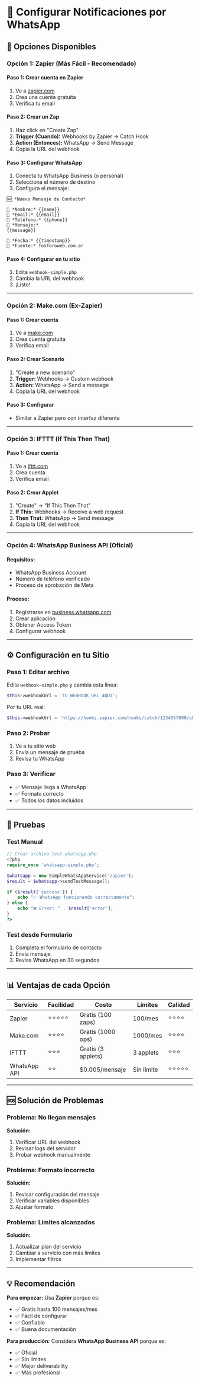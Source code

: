 # 📱 Configurar Notificaciones por WhatsApp

## 🚀 Opciones Disponibles

### **Opción 1: Zapier (Más Fácil - Recomendado)**

#### Paso 1: Crear cuenta en Zapier
1. Ve a [zapier.com](https://zapier.com)
2. Crea una cuenta gratuita
3. Verifica tu email

#### Paso 2: Crear un Zap
1. Haz click en "Create Zap"
2. **Trigger (Cuando):** Webhooks by Zapier → Catch Hook
3. **Action (Entonces):** WhatsApp → Send Message
4. Copia la URL del webhook

#### Paso 3: Configurar WhatsApp
1. Conecta tu WhatsApp Business (o personal)
2. Selecciona el número de destino
3. Configura el mensaje:
```
🆕 *Nuevo Mensaje de Contacto*

👤 *Nombre:* {{name}}
📧 *Email:* {{email}}
📱 *Teléfono:* {{phone}}
💬 *Mensaje:*
{{message}}

📅 *Fecha:* {{timestamp}}
🔗 *Fuente:* fosforoweb.com.ar
```

#### Paso 4: Configurar en tu sitio
1. Edita `webhook-simple.php`
2. Cambia la URL del webhook
3. ¡Listo!

---

### **Opción 2: Make.com (Ex-Zapier)**

#### Paso 1: Crear cuenta
1. Ve a [make.com](https://make.com)
2. Crea cuenta gratuita
3. Verifica email

#### Paso 2: Crear Scenario
1. "Create a new scenario"
2. **Trigger:** Webhooks → Custom webhook
3. **Action:** WhatsApp → Send a message
4. Copia la URL del webhook

#### Paso 3: Configurar
- Similar a Zapier pero con interfaz diferente

---

### **Opción 3: IFTTT (If This Then That)**

#### Paso 1: Crear cuenta
1. Ve a [ifttt.com](https://ifttt.com)
2. Crea cuenta
3. Verifica email

#### Paso 2: Crear Applet
1. "Create" → "If This Then That"
2. **If This:** Webhooks → Receive a web request
3. **Then That:** WhatsApp → Send message
4. Copia la URL del webhook

---

### **Opción 4: WhatsApp Business API (Oficial)**

#### Requisitos:
- WhatsApp Business Account
- Número de teléfono verificado
- Proceso de aprobación de Meta

#### Proceso:
1. Registrarse en [business.whatsapp.com](https://business.whatsapp.com)
2. Crear aplicación
3. Obtener Access Token
4. Configurar webhook

---

## ⚙️ Configuración en tu Sitio

### Paso 1: Editar archivo
Edita `webhook-simple.php` y cambia esta línea:
```php
$this->webhookUrl = 'TU_WEBHOOK_URL_AQUI';
```

Por tu URL real:
```php
$this->webhookUrl = 'https://hooks.zapier.com/hooks/catch/1234567890/abcdef/';
```

### Paso 2: Probar
1. Ve a tu sitio web
2. Envía un mensaje de prueba
3. Revisa tu WhatsApp

### Paso 3: Verificar
- ✅ Mensaje llega a WhatsApp
- ✅ Formato correcto
- ✅ Todos los datos incluidos

---

## 🧪 Pruebas

### Test Manual
```php
// Crear archivo test-whatsapp.php
<?php
require_once 'whatsapp-simple.php';

$whatsapp = new SimpleWhatsAppService('zapier');
$result = $whatsapp->sendTestMessage();

if ($result['success']) {
    echo "✅ WhatsApp funcionando correctamente";
} else {
    echo "❌ Error: " . $result['error'];
}
?>
```

### Test desde Formulario
1. Completa el formulario de contacto
2. Envía mensaje
3. Revisa WhatsApp en 30 segundos

---

## 📊 Ventajas de cada Opción

| Servicio | Facilidad | Costo | Límites | Calidad |
|----------|-----------|-------|---------|---------|
| Zapier | ⭐⭐⭐⭐⭐ | Gratis (100 zaps) | 100/mes | ⭐⭐⭐⭐ |
| Make.com | ⭐⭐⭐⭐ | Gratis (1000 ops) | 1000/mes | ⭐⭐⭐⭐ |
| IFTTT | ⭐⭐⭐ | Gratis (3 applets) | 3 applets | ⭐⭐⭐ |
| WhatsApp API | ⭐⭐ | $0.005/mensaje | Sin límite | ⭐⭐⭐⭐⭐ |

---

## 🆘 Solución de Problemas

### Problema: No llegan mensajes
**Solución:**
1. Verificar URL del webhook
2. Revisar logs del servidor
3. Probar webhook manualmente

### Problema: Formato incorrecto
**Solución:**
1. Revisar configuración del mensaje
2. Verificar variables disponibles
3. Ajustar formato

### Problema: Límites alcanzados
**Solución:**
1. Actualizar plan del servicio
2. Cambiar a servicio con más límites
3. Implementar filtros

---

## 💡 Recomendación

**Para empezar:** Usa **Zapier** porque es:
- ✅ Gratis hasta 100 mensajes/mes
- ✅ Fácil de configurar
- ✅ Confiable
- ✅ Buena documentación

**Para producción:** Considera **WhatsApp Business API** porque es:
- ✅ Oficial
- ✅ Sin límites
- ✅ Mejor deliverability
- ✅ Más profesional
